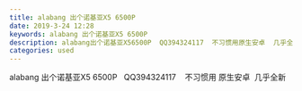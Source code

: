 ```yaml
---
title: alabang 出个诺基亚X5 6500P
date: 2019-3-24 12:28
keywords: alabang 出个诺基亚X5 6500P
description: alabang出个诺基亚X56500P  QQ394324117  不习惯用原生安卓  几乎全新
categories: used
---
```

<td class="t_f" id="postmessage_3296263">

alabang 出个诺基亚X5 6500P   QQ394324117    不习惯用 原生安卓  几乎全新</td>

